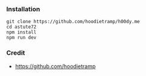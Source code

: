 
### Installation
```
git clone https://github.com/hoodietramp/h00dy.me
cd astute72
npm install
npm run dev
```
### Credit
- https://github.com/hoodietramp 
